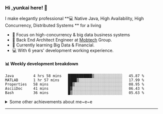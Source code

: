 ### Hi ,yunkai here! :wave: 

I make elegantly professional **💻 Native Java, High Availability, High Concurrency, Distributed Systems ** for a living

* 🧐   Focus on high-concurrency & big data business systems
* 💼   Back End Architect Engineer at [Mobtech](https://www.mob.com/) Group.
* 🌱   Currently learning Big Data & Financial.
* 💻   With 6 years' development working experience.

#### :bar_chart: Weekly development breakdown

<!--START_SECTION:waka-->
```text
Java         4 hrs 58 mins   ███████████▒░░░░░░░░░░░░░   45.87 % 
MATLAB       1 hr 57 mins    ████▒░░░░░░░░░░░░░░░░░░░░   17.99 % 
Properties   58 mins         ██▒░░░░░░░░░░░░░░░░░░░░░░   08.95 % 
AsciiDoc     41 mins         █▓░░░░░░░░░░░░░░░░░░░░░░░   06.43 % 
Bash         36 mins         █▒░░░░░░░░░░░░░░░░░░░░░░░   05.63 % 
```
<!--END_SECTION:waka-->

<details>
  <summary>Some other achievements about me~e~e</summary>
  <br>

* 👑   Some GitHub statistical reports:

<p align="center">
<img align="center" src="https://github-readme-stats.vercel.app/api/top-langs/?username=JanYunkai&hide_langs_below=1&theme=default&line_height=27&layout=compact" />
<img align="center" src="https://github-readme-stats.vercel.app/api?username=JanYunkai&show_icons=true&count_private=true&include_all_commits=true&line_height=21&layout=compact" alt="halfrost's Github Stats" />
<img align="center" src="https://github-profile-trophy.vercel.app/?username=JanYunkai&column=7" alt="JanYunkai's Github Trophy" />
</p>

</details>

---
